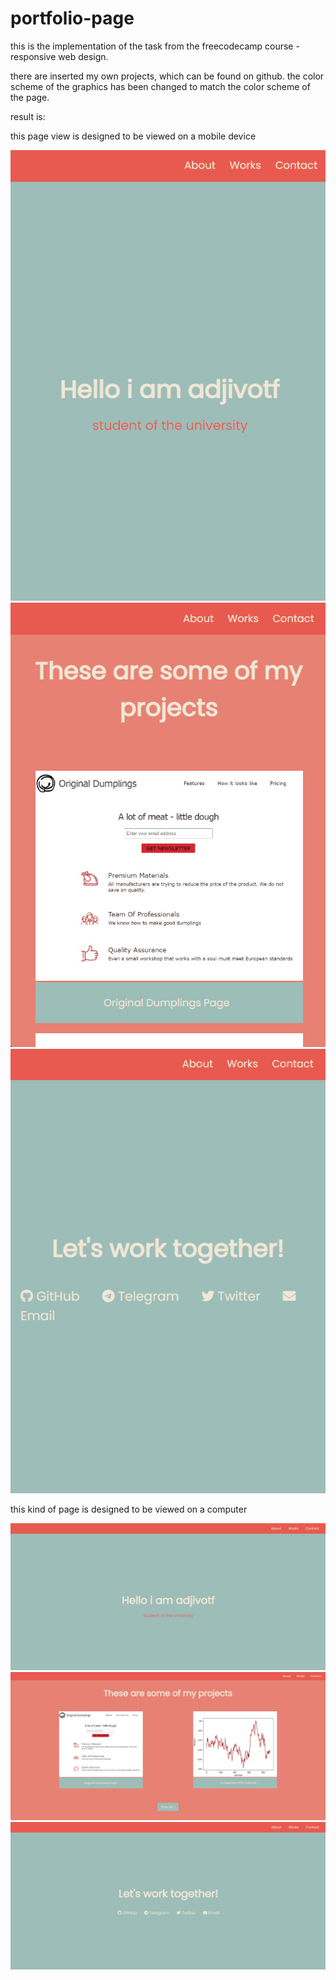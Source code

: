 # portfolio-page

this is the implementation of the task from the freecodecamp course - responsive web design. 

there are inserted my own projects, which can be found on github. the color scheme of the graphics has been changed to match the color scheme of the page.

result is:

this page view is designed to be viewed on a mobile device

![](https://github.com/ajdivotf/portfolio-page/blob/main/results/lil%20top.png)
![](https://github.com/ajdivotf/portfolio-page/blob/main/results/lil%20medium.png)
![](https://github.com/ajdivotf/portfolio-page/blob/main/results/lil%20bottom.png)

this kind of page is designed to be viewed on a computer

![](https://github.com/ajdivotf/portfolio-page/blob/main/results/big%20top.png)
![](https://github.com/ajdivotf/portfolio-page/blob/main/results/big%20medium.png)
![](https://github.com/ajdivotf/portfolio-page/blob/main/results/big%20bottom.png)
